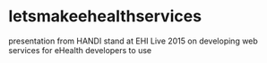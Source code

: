# letsmakeehealthservices
presentation from HANDI stand at EHI Live 2015 on developing web services for eHealth developers to use
